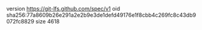 version https://git-lfs.github.com/spec/v1
oid sha256:77a8609b26e291a2e2b9e3de1defd49176e1f8cbb4c269fc8c43db9072fc8829
size 4618
